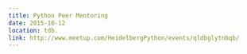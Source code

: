 ```yaml
---
title: Python Peer Mentoring
date: 2015-10-12
location: tdb.
link: http://www.meetup.com/HeidelbergPython/events/qldbglytnbqb/
---
```


